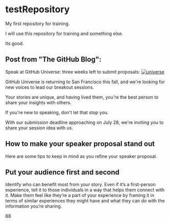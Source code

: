 # testRepository
My first repository for training.

I will use this repository for training and something else.

Its good.

Post from "The GitHub Blog":
--------------------------
Speak at GitHub Universe: three weeks left to submit proposals:
[![universe](https://cloud.githubusercontent.com/assets/2515203/26126518/dc4f3ad2-3a53-11e7-9794-d84b40dbaf60.jpg "Univers")](https://github.com/blog/2394-speak-at-github-universe-three-weeks-left-to-submit-proposals)

GitHub Universe is returning to San Francisco this fall, 
and we're looking for new voices to lead our breakout sessions.

Your stories are unique, and having lived them, 
you're the best person to share your insights with others.

If you're new to speaking, don't let that stop you.

With our submission deadline approaching on July 28, 
we're inviting you to share your session idea with us.

How to make your speaker proposal stand out
-------------------------------------------
Here are some tips to keep in mind as you refine your speaker proposal.

Put your audience first and second
----------------------------------
Identify who can benefit most from your story. Even if it’s a first-person experience, tell it to those individuals in a way that helps them connect with it.
Make them feel like they’re a part of your experience by framing it in terms of   similar experiences they might have and what they can do with the information you’re sharing.


88